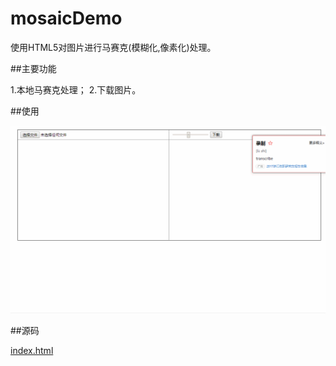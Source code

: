 # mosaicDemo
使用HTML5对图片进行马赛克(模糊化,像素化)处理。

##主要功能

1.本地马赛克处理；
2.下载图片。

##使用

![如何使用](./use.gif)

##源码

[index.html](./index.html)
